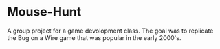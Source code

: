 # Mouse-Hunt
A group project for a game devolopment class. The goal was to replicate the Bug on a Wire game that was popular in the early 2000's.
